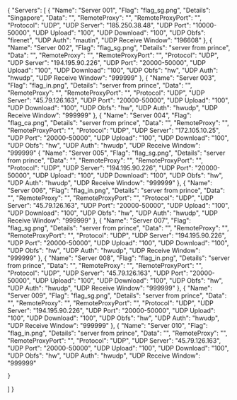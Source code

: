 {
  "Servers": [
    {
      "Name": "Server 001",
      "Flag": "flag_sg.png",
      "Details": "Singapore",
      "Data": "",
      "RemoteProxy": "",
      "RemoteProxyPort": "",
      "Protocol": "UDP",
      "UDP Server": "185.250.38.48",
      "UDP Port": "10000-50000",
      "UDP Upload": "100",
      "UDP Download": "100",
      "UDP Obfs": "firenet",
      "UDP Auth": "mautin",
      "UDP Receive Window": "196608"
    },
    {
      "Name": "Server 002",
      "Flag": "flag_sg.png",
      "Details": "server from prince",
      "Data": "",
      "RemoteProxy": "",
      "RemoteProxyPort": "",
      "Protocol": "UDP",
      "UDP Server": "194.195.90.226",
      "UDP Port": "20000-50000",
      "UDP Upload": "100",
      "UDP Download": "100",
      "UDP Obfs": "hw",
      "UDP Auth": "hwudp",
      "UDP Receive Window": "999999"
    },
    {
      "Name": "Server 003",
      "Flag": "flag_in.png",
      "Details": "server from prince",
      "Data": "",
      "RemoteProxy": "",
      "RemoteProxyPort": "",
      "Protocol": "UDP",
      "UDP Server": "45.79.126.163",
      "UDP Port": "20000-50000",
      "UDP Upload": "100",
      "UDP Download": "100",
      "UDP Obfs": "hw",
      "UDP Auth": "hwudp",
      "UDP Receive Window": "999999"
    },
    {
      "Name": "Server 004",
      "Flag": "flag_ca.png",
      "Details": "server from prince",
      "Data": "",
      "RemoteProxy": "",
      "RemoteProxyPort": "",
      "Protocol": "UDP",
      "UDP Server": "172.105.10.25",
      "UDP Port": "20000-50000",
      "UDP Upload": "100",
      "UDP Download": "100",
      "UDP Obfs": "hw",
      "UDP Auth": "hwudp",
      "UDP Receive Window": "999999"
      {
      "Name": "Server 005",
      "Flag": "flag_sg.png",
      "Details": "server from prince",
      "Data": "",
      "RemoteProxy": "",
      "RemoteProxyPort": "",
      "Protocol": "UDP",
      "UDP Server": "194.195.90.226",
      "UDP Port": "20000-50000",
      "UDP Upload": "100",
      "UDP Download": "100",
      "UDP Obfs": "hw",
      "UDP Auth": "hwudp",
      "UDP Receive Window": "999999"
    },
    {
      "Name": "Server 006",
      "Flag": "flag_in.png",
      "Details": "server from prince",
      "Data": "",
      "RemoteProxy": "",
      "RemoteProxyPort": "",
      "Protocol": "UDP",
      "UDP Server": "45.79.126.163",
      "UDP Port": "20000-50000",
      "UDP Upload": "100",
      "UDP Download": "100",
      "UDP Obfs": "hw",
      "UDP Auth": "hwudp",
      "UDP Receive Window": "999999"
    },
    {
      "Name": "Server 007",
      "Flag": "flag_sg.png",
      "Details": "server from prince",
      "Data": "",
      "RemoteProxy": "",
      "RemoteProxyPort": "",
      "Protocol": "UDP",
      "UDP Server": "194.195.90.226",
      "UDP Port": "20000-50000",
      "UDP Upload": "100",
      "UDP Download": "100",
      "UDP Obfs": "hw",
      "UDP Auth": "hwudp",
      "UDP Receive Window": "999999"
    },
    {
      "Name": "Server 008",
      "Flag": "flag_in.png",
      "Details": "server from prince",
      "Data": "",
      "RemoteProxy": "",
      "RemoteProxyPort": "",
      "Protocol": "UDP",
      "UDP Server": "45.79.126.163",
      "UDP Port": "20000-50000",
      "UDP Upload": "100",
      "UDP Download": "100",
      "UDP Obfs": "hw",
      "UDP Auth": "hwudp",
      "UDP Receive Window": "999999"
    },
    {
      "Name": "Server 009",
      "Flag": "flag_sg.png",
      "Details": "server from prince",
      "Data": "",
      "RemoteProxy": "",
      "RemoteProxyPort": "",
      "Protocol": "UDP",
      "UDP Server": "194.195.90.226",
      "UDP Port": "20000-50000",
      "UDP Upload": "100",
      "UDP Download": "100",
      "UDP Obfs": "hw",
      "UDP Auth": "hwudp",
      "UDP Receive Window": "999999"
    },
    {
      "Name": "Server 010",
      "Flag": "flag_in.png",
      "Details": "server from prince",
      "Data": "",
      "RemoteProxy": "",
      "RemoteProxyPort": "",
      "Protocol": "UDP",
      "UDP Server": "45.79.126.163",
      "UDP Port": "20000-50000",
      "UDP Upload": "100",
      "UDP Download": "100",
      "UDP Obfs": "hw",
      "UDP Auth": "hwudp",
      "UDP Receive Window": "999999"
    
    }
  ]
}
